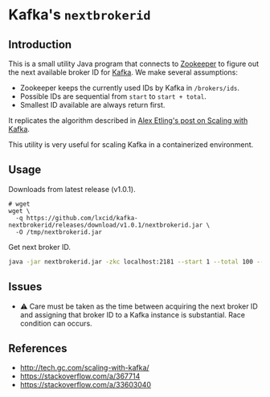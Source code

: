 # Kafka's `nextbrokerid`

## Introduction

This is a small utility Java program that connects to [Zookeeper](https://zookeeper.apache.org) to figure out the next available broker ID for [Kafka](https://kafka.apache.org). We make several assumptions:

- Zookeeper keeps the currently used IDs by Kafka in `/brokers/ids`.
- Possible IDs are sequential from `start` to `start + total`.
- Smallest ID available are always return first.

It replicates the algorithm described in [Alex Etling's post on Scaling with Kafka](http://tech.gc.com/scaling-with-kafka/).

This utility is very useful for scaling Kafka in a containerized environment.

## Usage

Downloads from latest release (v1.0.1).

```
# wget
wget \
  -q https://github.com/lxcid/kafka-nextbrokerid/releases/download/v1.0.1/nextbrokerid.jar \
  -O /tmp/nextbrokerid.jar
```

Get next broker ID.

```sh
java -jar nextbrokerid.jar -zkc localhost:2181 --start 1 --total 100 --timeout 30000
```

## Issues

- ⚠️ Care must be taken as the time between acquiring the next broker ID and assigning that broker ID to a Kafka instance is substantial. Race condition can occurs.

## References

- http://tech.gc.com/scaling-with-kafka/
- https://stackoverflow.com/a/367714
- https://stackoverflow.com/a/33603040
